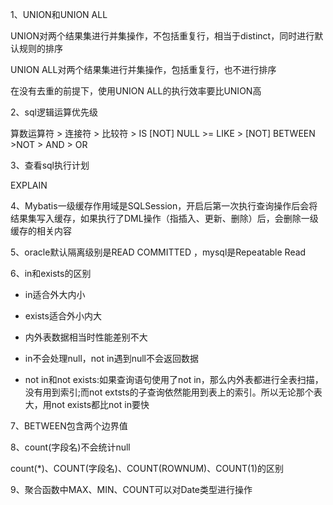 1、UNION和UNION ALL

UNION对两个结果集进行并集操作，不包括重复行，相当于distinct，同时进行默认规则的排序

UNION ALL对两个结果集进行并集操作，包括重复行，也不进行排序

在没有去重的前提下，使用UNION ALL的执行效率要比UNION高



2、sql逻辑运算优先级

算数运算符 > 连接符 > 比较符 > IS [NOT] NULL >= LIKE > [NOT] BETWEEN >NOT > AND > OR



3、查看sql执行计划

EXPLAIN



4、Mybatis一级缓存作用域是SQLSession，开启后第一次执行查询操作后会将结果集写入缓存，如果执行了DML操作（指插入、更新、删除）后，会删除一级缓存的相关内容



5、oracle默认隔离级别是READ COMMITTED ，mysql是Repeatable Read



6、in和exists的区别

* in适合外大内小

* exists适合外小内大

* 内外表数据相当时性能差别不大
* in不会处理null，not in遇到null不会返回数据

* not in和not exists:如果查询语句使用了not in，那么内外表都进行全表扫描，没有用到索引;而not extsts的子查询依然能用到表上的索引。所以无论那个表大，用not exists都比not in要快



7、BETWEEN包含两个边界值



8、count(字段名)不会统计null

count(*)、COUNT(字段名)、COUNT(ROWNUM)、COUNT(1)的区别



9、聚合函数中MAX、MIN、COUNT可以对Date类型进行操作



